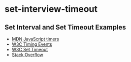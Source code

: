 # set-interview-timeout
## Set Interval and Set Timeout Examples

* [MDN JavaScript timers](https://developer.mozilla.org/en-US/docs/Archive/Add-ons/Code_snippets/Timers)
* [W3C Timing Events](https://www.w3schools.com/js/js_timing.asp)
* [W3C Set Timeout]( https://www.w3schools.com/jsref/met_win_settimeout.asp)
* [Stack Overflow]( https://stackoverflow.com/questions/10312963/difference-between-settimeout-with-and-without-quotes-and-parentheses)

